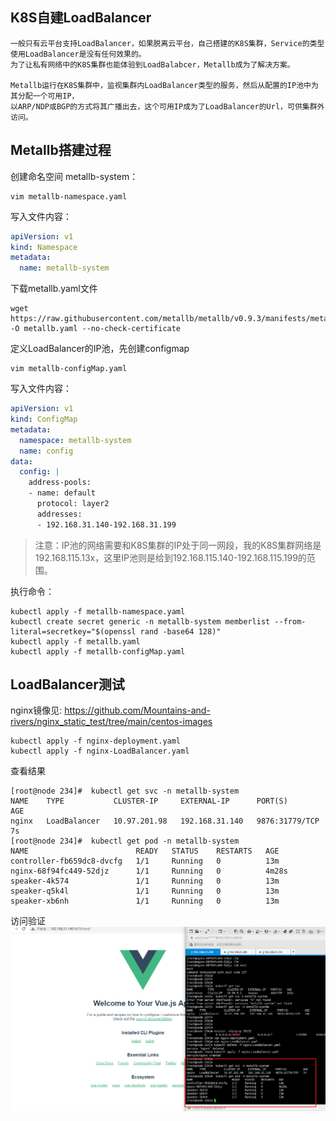 ## K8S自建LoadBalancer

```
一般只有云平台支持LoadBalancer，如果脱离云平台，自己搭建的K8S集群，Service的类型使用LoadBalancer是没有任何效果的。
为了让私有网络中的K8S集群也能体验到LoadBalabcer，Metallb成为了解决方案。

Metallb运行在K8S集群中，监视集群内LoadBalancer类型的服务，然后从配置的IP池中为其分配一个可用IP，
以ARP/NDP或BGP的方式将其广播出去，这个可用IP成为了LoadBalancer的Url，可供集群外访问。
```

## Metallb搭建过程

创建命名空间 metallb-system：

```shell
vim metallb-namespace.yaml
```

写入文件内容：

```yaml
apiVersion: v1
kind: Namespace
metadata:
  name: metallb-system
```

下载metallb.yaml文件

```shell
wget https://raw.githubusercontent.com/metallb/metallb/v0.9.3/manifests/metallb.yaml -O metallb.yaml --no-check-certificate
```

定义LoadBalancer的IP池，先创建configmap



```shell
vim metallb-configMap.yaml
```

写入文件内容：



```yaml
apiVersion: v1
kind: ConfigMap
metadata:
  namespace: metallb-system
  name: config
data:
  config: |
    address-pools:
    - name: default
      protocol: layer2
      addresses:
      - 192.168.31.140-192.168.31.199
```

> 注意：IP池的网络需要和K8S集群的IP处于同一网段，我的K8S集群网络是192.168.115.13x，这里IP池则是给到192.168.115.140-192.168.115.199的范围。

执行命令：



```shell
kubectl apply -f metallb-namespace.yaml
kubectl create secret generic -n metallb-system memberlist --from-literal=secretkey="$(openssl rand -base64 128)"
kubectl apply -f metallb.yaml
kubectl apply -f metallb-configMap.yaml
```

## LoadBalancer测试
nginx镜像见: https://github.com/Mountains-and-rivers/nginx_static_test/tree/main/centos-images

```
kubectl apply -f nginx-deployment.yaml
kubectl apply -f nginx-LoadBalancer.yaml
```

查看结果

```
[root@node 234]#  kubectl get svc -n metallb-system
NAME    TYPE           CLUSTER-IP     EXTERNAL-IP      PORT(S)          AGE
nginx   LoadBalancer   10.97.201.98   192.168.31.140   9876:31779/TCP   7s
[root@node 234]#  kubectl get pod -n metallb-system
NAME                        READY   STATUS    RESTARTS   AGE
controller-fb659dc8-dvcfg   1/1     Running   0          13m
nginx-68f94fc449-52djz      1/1     Running   0          4m28s
speaker-4k574               1/1     Running   0          13m
speaker-q5k4l               1/1     Running   0          13m
speaker-xb6nh               1/1     Running   0          13m
```

访问验证
![image](https://github.com/Mountains-and-rivers/nginx-lb/blob/main/image/test.png)
